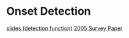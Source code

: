 # Onset Detection

[slides (detection function)](http://www.nyu.edu/classes/bello/MIR_files/3-novelty.pdf)
[2005 Survey Paper](http://www.nyu.edu/classes/bello/MIR_files/2005_BelloEtAl_IEEE_TSALP.pdf)